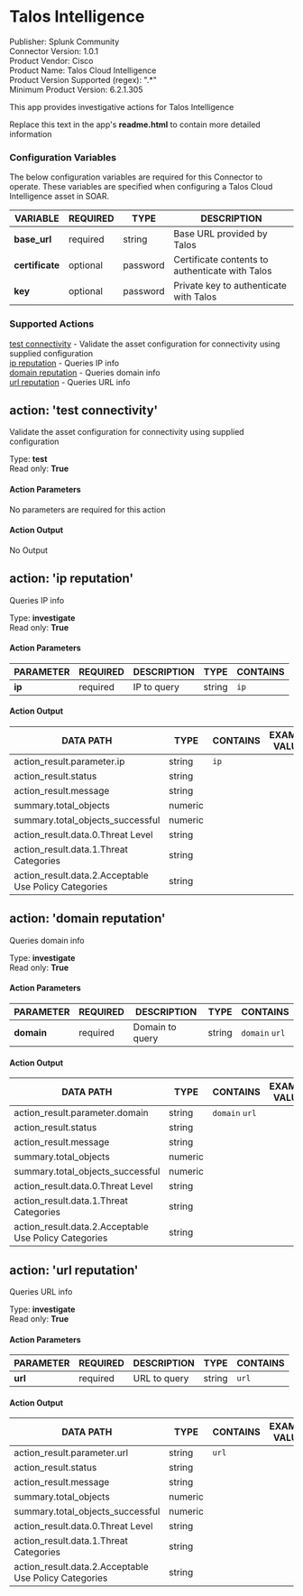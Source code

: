 [comment]: # "Auto-generated SOAR connector documentation"
# Talos Intelligence

Publisher: Splunk Community  
Connector Version: 1.0.1  
Product Vendor: Cisco  
Product Name: Talos Cloud Intelligence  
Product Version Supported (regex): ".\*"  
Minimum Product Version: 6.2.1.305  

This app provides investigative actions for Talos Intelligence


Replace this text in the app's **readme.html** to contain more detailed information


### Configuration Variables
The below configuration variables are required for this Connector to operate.  These variables are specified when configuring a Talos Cloud Intelligence asset in SOAR.

VARIABLE | REQUIRED | TYPE | DESCRIPTION
-------- | -------- | ---- | -----------
**base_url** |  required  | string | Base URL provided by Talos
**certificate** |  optional  | password | Certificate contents to authenticate with Talos
**key** |  optional  | password | Private key to authenticate with Talos

### Supported Actions  
[test connectivity](#action-test-connectivity) - Validate the asset configuration for connectivity using supplied configuration  
[ip reputation](#action-ip-reputation) - Queries IP info  
[domain reputation](#action-domain-reputation) - Queries domain info  
[url reputation](#action-url-reputation) - Queries URL info  

## action: 'test connectivity'
Validate the asset configuration for connectivity using supplied configuration

Type: **test**  
Read only: **True**

#### Action Parameters
No parameters are required for this action

#### Action Output
No Output  

## action: 'ip reputation'
Queries IP info

Type: **investigate**  
Read only: **True**

#### Action Parameters
PARAMETER | REQUIRED | DESCRIPTION | TYPE | CONTAINS
--------- | -------- | ----------- | ---- | --------
**ip** |  required  | IP to query | string |  `ip` 

#### Action Output
DATA PATH | TYPE | CONTAINS | EXAMPLE VALUES
--------- | ---- | -------- | --------------
action_result.parameter.ip | string |  `ip`  |  
action_result.status | string |  |  
action_result.message | string |  |  
summary.total_objects | numeric |  |  
summary.total_objects_successful | numeric |  |  
action_result.data.0.Threat Level | string |  |  
action_result.data.1.Threat Categories | string |  |  
action_result.data.2.Acceptable Use Policy Categories | string |  |    

## action: 'domain reputation'
Queries domain info

Type: **investigate**  
Read only: **True**

#### Action Parameters
PARAMETER | REQUIRED | DESCRIPTION | TYPE | CONTAINS
--------- | -------- | ----------- | ---- | --------
**domain** |  required  | Domain to query | string |  `domain`  `url` 

#### Action Output
DATA PATH | TYPE | CONTAINS | EXAMPLE VALUES
--------- | ---- | -------- | --------------
action_result.parameter.domain | string |  `domain`  `url`  |  
action_result.status | string |  |  
action_result.message | string |  |  
summary.total_objects | numeric |  |  
summary.total_objects_successful | numeric |  |  
action_result.data.0.Threat Level | string |  |  
action_result.data.1.Threat Categories | string |  |  
action_result.data.2.Acceptable Use Policy Categories | string |  |    

## action: 'url reputation'
Queries URL info

Type: **investigate**  
Read only: **True**

#### Action Parameters
PARAMETER | REQUIRED | DESCRIPTION | TYPE | CONTAINS
--------- | -------- | ----------- | ---- | --------
**url** |  required  | URL to query | string |  `url` 

#### Action Output
DATA PATH | TYPE | CONTAINS | EXAMPLE VALUES
--------- | ---- | -------- | --------------
action_result.parameter.url | string |  `url`  |  
action_result.status | string |  |  
action_result.message | string |  |  
summary.total_objects | numeric |  |  
summary.total_objects_successful | numeric |  |  
action_result.data.0.Threat Level | string |  |  
action_result.data.1.Threat Categories | string |  |  
action_result.data.2.Acceptable Use Policy Categories | string |  |  